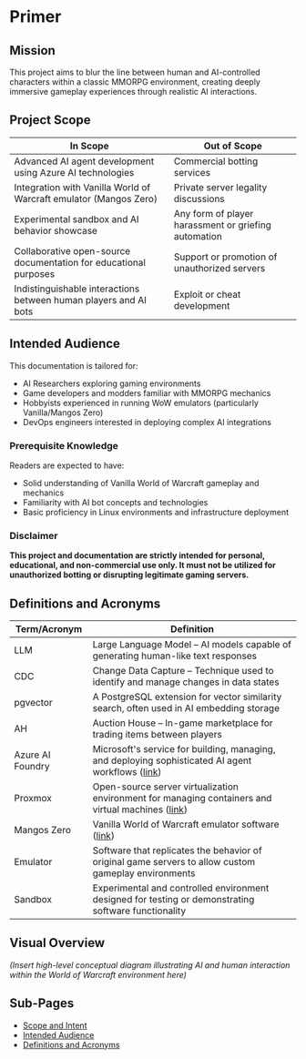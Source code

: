 ﻿# Primer

## Mission

This project aims to blur the line between human and AI-controlled characters within a classic MMORPG environment, creating deeply immersive gameplay experiences through realistic AI interactions.

## Project Scope

| In Scope                                                          | Out of Scope                                         |
| ----------------------------------------------------------------- | ---------------------------------------------------- |
| Advanced AI agent development using Azure AI technologies         | Commercial botting services                          |
| Integration with Vanilla World of Warcraft emulator (Mangos Zero) | Private server legality discussions                  |
| Experimental sandbox and AI behavior showcase                     | Any form of player harassment or griefing automation |
| Collaborative open-source documentation for educational purposes  | Support or promotion of unauthorized servers         |
| Indistinguishable interactions between human players and AI bots  | Exploit or cheat development                         |

## Intended Audience

This documentation is tailored for:

* AI Researchers exploring gaming environments
* Game developers and modders familiar with MMORPG mechanics
* Hobbyists experienced in running WoW emulators (particularly Vanilla/Mangos Zero)
* DevOps engineers interested in deploying complex AI integrations

### Prerequisite Knowledge

Readers are expected to have:

* Solid understanding of Vanilla World of Warcraft gameplay and mechanics
* Familiarity with AI bot concepts and technologies
* Basic proficiency in Linux environments and infrastructure deployment

### Disclaimer

**This project and documentation are strictly intended for personal, educational, and non-commercial use only. It must not be utilized for unauthorized botting or disrupting legitimate gaming servers.**

## Definitions and Acronyms

| Term/Acronym     | Definition                                                                                                                                           |
| ---------------- | ---------------------------------------------------------------------------------------------------------------------------------------------------- |
| LLM              | Large Language Model – AI models capable of generating human-like text responses                                                                     |
| CDC              | Change Data Capture – Technique used to identify and manage changes in data states                                                                   |
| pgvector         | A PostgreSQL extension for vector similarity search, often used in AI embedding storage                                                              |
| AH               | Auction House – In-game marketplace for trading items between players                                                                                |
| Azure AI Foundry | Microsoft's service for building, managing, and deploying sophisticated AI agent workflows ([link](https://azure.microsoft.com/products/ai-foundry)) |
| Proxmox          | Open-source server virtualization environment for managing containers and virtual machines ([link](https://www.proxmox.com/en/proxmox-ve))           |
| Mangos Zero      | Vanilla World of Warcraft emulator software ([link](https://www.getmangos.eu/))                                                                      |
| Emulator         | Software that replicates the behavior of original game servers to allow custom gameplay environments                                                 |
| Sandbox          | Experimental and controlled environment designed for testing or demonstrating software functionality                                                 |

## Visual Overview

*(Insert high-level conceptual diagram illustrating AI and human interaction within the World of Warcraft environment here)*


## Sub-Pages

- [Scope and Intent](./scope_and_intent.md)
- [Intended Audience](./intended_audience.md)
- [Definitions and Acronyms](./definitions_and_acronyms.md)
